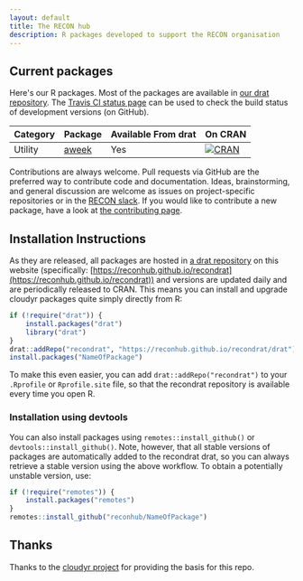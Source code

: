 ```yaml
---
layout: default
title: The RECON hub
description: R packages developed to support the RECON organisation
---
```


## Current packages

Here's our R packages. Most of the packages are available in [our drat repository](../drat). The [Travis CI status page](https://travis-ci.org/reconhub) can be used to check the build status of development versions (on GitHub).

| Category | Package | Available From drat | On CRAN | 
|----------|---------|---------------------|---------|
| Utility | [aweek](https://github.com/reconhub/aweek) | Yes | [![CRAN](http://www.r-pkg.org/badges/version/aweek)](https://cloud.r-project.org/package=aweek) |

Contributions are always welcome.  Pull requests via GitHub are the preferred way to contribute code and documentation. Ideas, brainstorming, and general discussion are welcome as issues on project-specific repositories or in the [RECON slack](). If you would like to contribute a new package, have a look at [the contributing page](../contributing).

## Installation Instructions

As they are released, all packages are hosted in [a drat repository](https://github.com/eddelbuettel/drat) on this website (specifically: [https://reconhub.github.io/recondrat](https://reconhub.github.io/recondrat)) and versions are updated daily and are periodically released to CRAN. This means you can install and upgrade cloudyr packages quite simply directly from R:

```R
if (!require("drat")) {
    install.packages("drat")
    library("drat")
}
drat::addRepo("recondrat", "https://reconhub.github.io/recondrat/drat")
install.packages("NameOfPackage")
```

To make this even easier, you can add `drat::addRepo("recondrat")` to your `.Rprofile` or `Rprofile.site` file, so that the recondrat repository is available every time you open R.


### Installation using devtools

You can also install packages using `remotes::install_github()` or `devtools::install_github()`. Note, however, that all stable versions of packages are automatically added to the recondrat drat, so you can always retrieve a stable version using the above workflow. To obtain a potentially unstable version, use:

```R
if (!require("remotes")) {
    install.packages("remotes")
}
remotes::install_github("reconhub/NameOfPackage")
```

## Thanks
Thanks to the [cloudyr project](https://github.com/cloudyr) for providing the basis for this repo.
